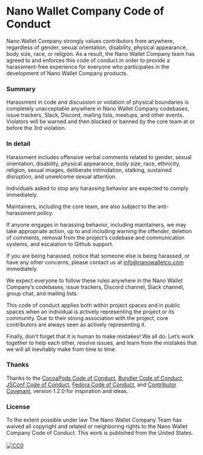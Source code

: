 # Nano Wallet Company Code of Conduct

Nano Wallet Company strongly values contributors from anywhere, regardless of gender, sexual orientation, disability, physical appearance, body size, race, or religion. As a result, the Nano Wallet Company team has agreed to and enforces this code of conduct in order to provide a harassment-free experience for everyone who participates in the development of Nano Wallet Company products.

### Summary

Harassment in code and discussion or violation of physical boundaries is completely unacceptable anywhere in Nano Wallet Company codebases, issue trackers, Slack, Discord, mailing lists, meetups, and other events. Violators will be warned and then blocked or banned by the core team at or before the 3rd violation.

### In detail

Harassment includes offensive verbal comments related to gender, sexual orientation, disability, physical appearance, body size, race, ethnicity, religion, sexual images, deliberate intimidation, stalking, sustained disruption, and unwelcome sexual attention.

Individuals asked to stop any harassing behavior are expected to comply immediately.

Maintainers, including the core team, are also subject to the anti-harassment policy.

If anyone engages in harassing behavior, including maintainers, we may take appropriate action, up to and including warning the offender, deletion of comments, removal from the project’s codebase and communication systems, and escalation to Github support.

If you are being harassed, notice that someone else is being harassed, or have any other concerns, please contact us at [info@nanowalletco.com](mailto:info@nanowalletco.com) immediately.

We expect everyone to follow these rules anywhere in the Nano Wallet Company’s codebases, issue trackers, Discord channel, Slack channel, group chat, and mailing lists.

This code of conduct applies both within project spaces and in public spaces when an individual is actively representing the project or its community. Due to their strong association with the project, core contributors are always seen as actively representing it.

Finally, don't forget that it is human to make mistakes! We all do. Let’s work together to help each other, resolve issues, and learn from the mistakes that we will all inevitably make from time to time.

### Thanks

Thanks to the [CocoaPods Code of Conduct](https://github.com/CocoaPods/CocoaPods/blob/master/CODE_OF_CONDUCT.md), [Bundler Code of Conduct](https://github.com/bundler/bundler/blob/e3ce14f5ecd9b729338435c8689553ef209d83aa/CODE_OF_CONDUCT.md), [JSConf Code of Conduct](http://jsconf.com/codeofconduct.html), [Fedora Code of Conduct](http://fedoraproject.org/code-of-conduct), and [Contributor Covenant](http://contributor-covenant.org), version 1.2.0 for inspiration and ideas.

### License

<p class="license" xmlns:dct="http://purl.org/dc/terms/" xmlns:vcard="http://www.w3.org/2001/vcard-rdf/3.0#">
  To the extent possible under law The Nano Wallet Company Team has waived all copyright and related or neighboring rights to the <span property="dct:title">Nano Wallet Company Code of Conduct</span>. This work is published from the <span property="vcard:Country" datatype="dct:ISO3166" content="US" about="https://nanowalletco.com">United States.</span>
  <br>
  <br>
  <a rel="license" href="http://creativecommons.org/publicdomain/zero/1.0/">
    <img src="http://i.creativecommons.org/p/zero/1.0/88x31.png" style="border-style: none;" alt="CC0">
  </a>
</p>
